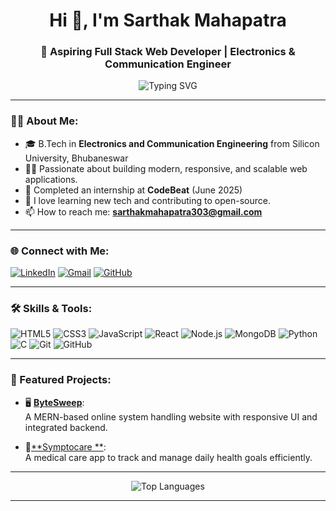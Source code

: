 <!-- Profile Header -->
<h1 align="center">Hi 👋, I'm Sarthak Mahapatra</h1>
<h3 align="center">🚀 Aspiring Full Stack Web Developer | Electronics & Communication Engineer</h3>

<!-- Typing Animation -->
<p align="center">
  <img src="https://readme-typing-svg.demolab.com?font=Fira+Code&size=22&pause=1000&color=00F7EF&center=true&vCenter=true&width=600&lines=Full+Stack+Web+Developer;MERN+Stack+Enthusiast;Electronics+%26+Communication+Engineer;Always+Learning+%F0%9F%93%9A" alt="Typing SVG" />
</p>

---

### 👨‍💻 About Me:
- 🎓 B.Tech in **Electronics and Communication Engineering** from Silicon University, Bhubaneswar
- 🧑‍💻 Passionate about building modern, responsive, and scalable web applications.  
- 💼 Completed an internship at **CodeBeat** (June 2025)  
- 🧠 I love learning new tech and contributing to open-source.  
- 📫 How to reach me: **sarthakmahapatra303@gmail.com**

---

### 🌐 Connect with Me:
<p align="left">
<a href="https://www.linkedin.com/in/sarthak-mahapatra-3b681a316" target="_blank"><img src="https://img.icons8.com/color/48/linkedin.png" alt="LinkedIn"/></a>
<a href="mailto:sarthakmahapatra303@gmail.com"><img src="https://img.icons8.com/color/48/gmail-new.png" alt="Gmail"/></a>
<a href="https://github.com/sarthakmahapatra05" target="_blank"><img src="https://img.icons8.com/ios-glyphs/48/github.png" alt="GitHub"/></a>
</p>

---

### 🛠️ Skills & Tools:
<p align="left"> 
  <img src="https://img.icons8.com/color/48/html-5.png" alt="HTML5"/>
  <img src="https://img.icons8.com/color/48/css3.png" alt="CSS3"/>
  <img src="https://img.icons8.com/color/48/javascript--v1.png" alt="JavaScript"/>
  <img src="https://img.icons8.com/officel/48/react.png" alt="React"/>
  <img src="https://img.icons8.com/color/48/nodejs.png" alt="Node.js"/>
  <img src="https://img.icons8.com/color/48/mongodb.png" alt="MongoDB"/>
  <img src="https://img.icons8.com/color/48/python.png" alt="Python"/>
  <img src="https://img.icons8.com/color/48/c-programming.png" alt="C"/>
  <img src="https://img.icons8.com/color/48/git.png" alt="Git"/>
  <img src="https://img.icons8.com/color/48/github.png" alt="GitHub"/>
</p>

---

### 🚀 Featured Projects:
- 🖥️ [**ByteSweep**](https://github.com/sarthakmahapatra05/BYTESWEEP):  
  A MERN-based online system handling website with responsive UI and integrated backend.

- 📝[**Symptocare **](https://github.com/sarthakmahapatra05/Symptocare):  
  A medical care  app to track and manage daily health goals efficiently.

---
<p align="center">
  <img src="https://github-readme-stats.vercel.app/api/top-langs/?username=Adityaprasaddas06&layout=compact&theme=tokyonight" alt="Top Languages" />
</p>

---
